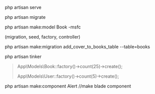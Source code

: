 php artisan serve

php artisan migrate

php artisan make:model Book -msfc

(migration, seed, factory, controller)

php artisan make:migration add_cover_to_books_table --table=books

php artisan tinker
> App\Models\Book::factory()->count(25)->create();
>
> App\Models\User::factory()->count(5)->create();


php artisan make:component Alert //make blade component
